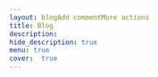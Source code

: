 ```yaml
---
layout: blogAdd commentMore actions
title: Blog
description:
hide_description: true
menu: true
cover:  true 
---
```

